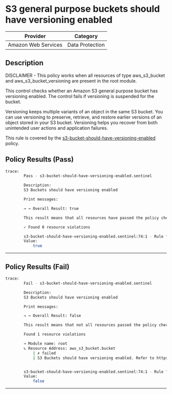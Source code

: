 # S3 general purpose buckets should have versioning enabled

| Provider            |     Category      |
| ------------------- | ----------------- |
| Amazon Web Services |  Data Protection  |

## Description

DISCLAIMER - This policy works when all resources of type aws_s3_bucket and aws_s3_bucket_versioning are present in the root module.

This control checks whether an Amazon S3 general purpose bucket has versioning enabled. The control fails if versioning is suspended for the bucket.

Versioning keeps multiple variants of an object in the same S3 bucket. You can use versioning to preserve, retrieve, and restore earlier versions of an object stored in your S3 bucket. Versioning helps you recover from both unintended user actions and application failures.

This rule is covered by the [s3-bucket-should-have-versioning-enabled](https://github.com/hashicorp/policy-library-NIST-Policy-Set-for-AWS-Terraform/blob/main/policies/s3/s3-bucket-should-have-versioning-enabled.sentinel) policy.

## Policy Results (Pass)

```bash
trace:
        Pass - s3-bucket-should-have-versioning-enabled.sentinel

        Description:
        S3 Buckets should have versioning enabled

        Print messages:

        → → Overall Result: true

        This result means that all resources have passed the policy check for the policy s3-bucket-should-have-versioning-enabled.

        ✓ Found 0 resource violations

        s3-bucket-should-have-versioning-enabled.sentinel:74:1 - Rule "main"
        Value:
            true
```

---

## Policy Results (Fail)

```bash
trace:
        Fail - s3-bucket-should-have-versioning-enabled.sentinel

        Description:
        S3 Buckets should have versioning enabled

        Print messages:

        → → Overall Result: false

        This result means that not all resources passed the policy check and the protected behavior is not allowed for the policy s3-bucket-should-have-versioning-enabled.

        Found 1 resource violations

        → Module name: root
        ↳ Resource Address: aws_s3_bucket.bucket
            | ✗ failed
            | S3 Buckets should have versioning enabled. Refer to https://docs.aws.amazon.com/securityhub/latest/userguide/s3-controls.html#s3-14 for more details.


        s3-bucket-should-have-versioning-enabled.sentinel:74:1 - Rule "main"
        Value:
            false
```

---

